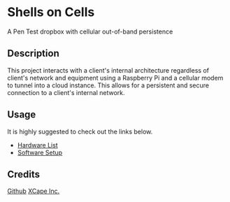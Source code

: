 # Shells on Cells

A Pen Test dropbox with cellular out-of-band persistence

## Description

This project interacts with a client's internal architecture regardless of client's network and equipment using a Raspberry Pi and a cellular modem to tunnel into a cloud instance. This allows for a persistent and secure connection to a client's internal network.

## Usage

It is highly suggested to check out the links below.

- [Hardware List](./BOM.md)
- [Software Setup](./SETUP.md)

## Credits

[Github](https://github.com/cellphonedude)
[XCape Inc.](https://xcapeinc.com/index.html)